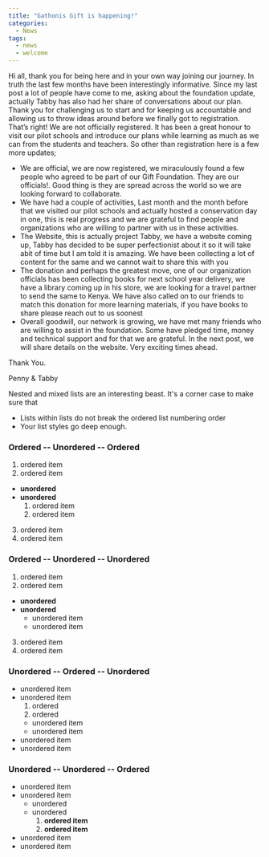 ```yaml
---
title: "Gathonis Gift is happening!"
categories:
  - News
tags:
  - news
  - welcome
---
```


Hi all, thank you for being here and in your own way joining our journey. In truth the last few months have been interestingly informative. Since my last post a lot of people have come to me, asking about the foundation update, actually Tabby has also had her share of conversations about our plan. Thank you for challenging us to start and for keeping us accountable and allowing us to throw ideas around before we finally got to registration. That’s right! We are not officially registered. It has been a great honour to visit our pilot schools and introduce our plans while learning as much as we can from the students and teachers. So other than registration here is a few more updates;

* We are official, we are now registered, we miraculously found a few people who agreed to be part of our Gift Foundation. They are our officials!. Good thing is they are spread across the world so we are looking forward to collaborate.
* We have had a couple of activities, Last month and the month before that we visited our pilot schools and actually hosted a conservation day in one, this is real progress and we are grateful to find people and organizations who are willing to partner with us in these activities.
* The Website, this is actually project Tabby, we have a website coming up, Tabby has decided to be super perfectionist about it so it will take abit of time but I am told it is amazing. We have been collecting a lot of content for the same and we cannot wait to share this with you
* The donation and perhaps the greatest move, one of our organization officials has been collecting books for next school year delivery, we have a library coming up in his store, we are looking for a travel partner to send the same to Kenya. We have also called on to our friends to match this donation for more learning materials, if you have books to share please reach out to us soonest
* Overall goodwill, our network is growing, we have met many friends who are willing to assist in the foundation. Some have pledged time, money and technical support and for that we are grateful.
In the next post, we will share details on the website. Very exciting times ahead.

Thank You.

Penny & Tabby



Nested and mixed lists are an interesting beast. It's a corner case to make sure that

* Lists within lists do not break the ordered list numbering order
* Your list styles go deep enough.

### Ordered -- Unordered -- Ordered

1. ordered item
2. ordered item 
  * **unordered**
  * **unordered** 
    1. ordered item
    2. ordered item
3. ordered item
4. ordered item

### Ordered -- Unordered -- Unordered

1. ordered item
2. ordered item 
  * **unordered**
  * **unordered** 
    * unordered item
    * unordered item
3. ordered item
4. ordered item

### Unordered -- Ordered -- Unordered

* unordered item
* unordered item 
  1. ordered
  2. ordered 
    * unordered item
    * unordered item
* unordered item
* unordered item

### Unordered -- Unordered -- Ordered

* unordered item
* unordered item 
  * unordered
  * unordered 
    1. **ordered item**
    2. **ordered item**
* unordered item
* unordered item